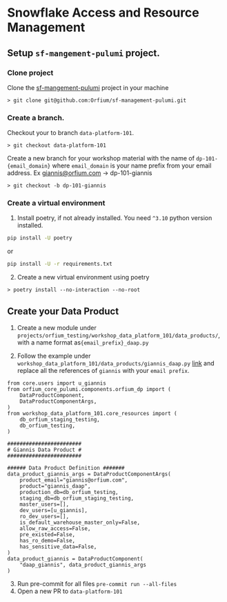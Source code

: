 # Snowflake Access and Resource Management
## Setup `sf-mangement-pulumi`  project. 
### Clone project
Clone the [sf-mangement-pulumi](https://github.com/Orfium/sf-management-pulumi) project in your machine
```shell
> git clone git@github.com:Orfium/sf-management-pulumi.git
```

### Create a branch.
Checkout your to branch `data-platform-101`.
```shell
> git checkout data-platform-101
```

Create a new branch for your workshop material with the name of `dp-101-{email_domain}`
where `email_domain` is your name prefix from your email address. Ex giannis@orfium.com -> dp-101-giannis
```shell
> git checkout -b dp-101-giannis
```
### Create a virtual environment
1. Install poetry, if not already installed. You need `^3.10` python version installed.
```sh
pip install -U poetry
```
or
```sh
pip install -U -r requirements.txt
```

2. Create a new virtual environment using poetry 
```shell
> poetry install --no-interaction --no-root
```

## Create your Data Product
1. Create a new module under `projects/orfium_testing/workshop_data_platform_101/data_products/`, 
with a name format as`{email_prefix}_daap.py`

2. Follow the example under `workshop_data_platform_101/data_products/giannis_daap.py` [link](https://github.com/Orfium/sf-management-pulumi/blob/master/projects/orfium_testing/workshop_data_platform_101/data_products/giannis_daap.py)
and replace all the references of `giannis` with your `email prefix`. 
```shell
from core.users import u_giannis
from orfium_core_pulumi.components.orfium_dp import (
    DataProductComponent,
    DataProductComponentArgs,
)
from workshop_data_platform_101.core_resources import (
    db_orfium_staging_testing,
    db_orfium_testing,
)

########################
# Giannis Data Product #
########################

###### Data Product Definition #######
data_product_giannis_args = DataProductComponentArgs(
    product_email="giannis@orfium.com",
    product="giannis_daap",
    production_db=db_orfium_testing,
    staging_db=db_orfium_staging_testing,
    master_users=[],
    dev_users=[u_giannis],
    ro_dev_users=[],
    is_default_warehouse_master_only=False,
    allow_raw_access=False,
    pre_existed=False,
    has_ro_demo=False,
    has_sensitive_data=False,
)
data_product_giannis = DataProductComponent(
    "daap_giannis", data_product_giannis_args
)
```
3. Run pre-commit for all files `pre-commit run --all-files`
4. Open a new PR to `data-platform-101` 